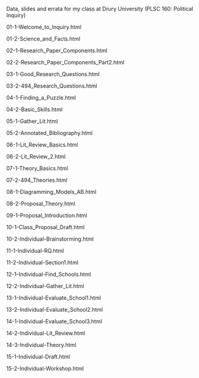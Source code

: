 Data, slides and errata for my class at Drury University (PLSC 160: Political Inquiry)

01-1-Welcome_to_Inquiry.html

01-2-Science_and_Facts.html

02-1-Research_Paper_Components.html

02-2-Research_Paper_Components_Part2.html

03-1-Good_Research_Questions.html

03-2-494_Research_Questions.html

04-1-Finding_a_Puzzle.html

04-2-Basic_Skills.html

05-1-Gather_Lit.html

05-2-Annotated_Bibliography.html

06-1-Lit_Review_Basics.html

06-2-Lit_Review_2.html

07-1-Theory_Basics.html

07-2-494_Theories.html

08-1-Diagramming_Models_AB.html

08-2-Proposal_Theory.html

09-1-Proposal_Introduction.html

10-1-Class_Proposal_Draft.html

10-2-Individual-Brainstorming.html

11-1-Individual-RQ.html

11-2-Individual-Section1.html

12-1-Individual-Find_Schools.html

12-2-Individual-Gather_Lit.html

13-1-Individual-Evaluate_School1.html

13-2-Individual-Evaluate_School2.html

14-1-Individual-Evaluate_School3.html

14-2-Individual-Lit_Review.html

14-3-Individual-Theory.html

15-1-Individual-Draft.html

15-2-Individual-Workshop.html